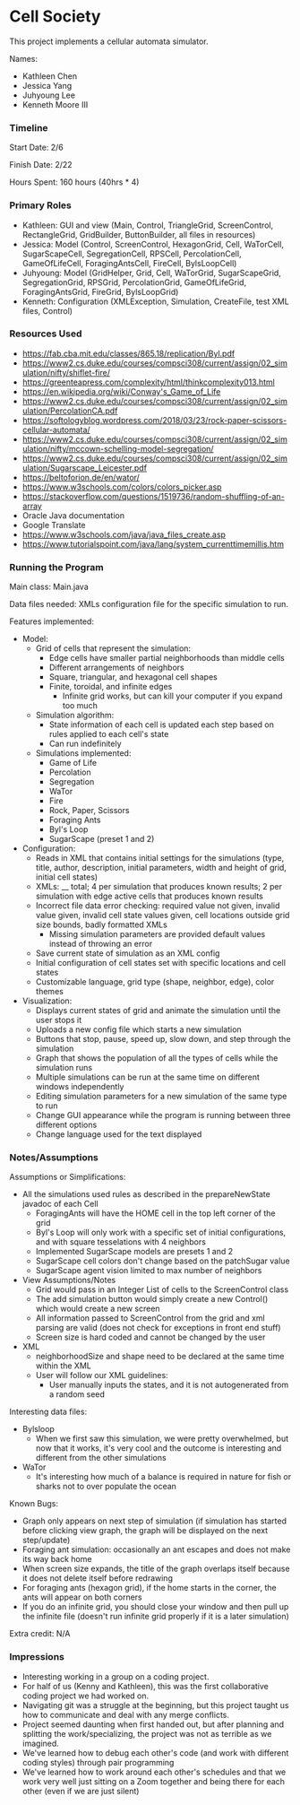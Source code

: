 Cell Society
====

This project implements a cellular automata simulator.

Names:
- Kathleen Chen
- Jessica Yang 
- Juhyoung Lee
- Kenneth Moore III

### Timeline

Start Date: 2/6

Finish Date: 2/22

Hours Spent: 160 hours (40hrs * 4)

### Primary Roles
- Kathleen: GUI and view (Main, Control, TriangleGrid, ScreenControl, RectangleGrid, GridBuilder, ButtonBuilder, all files in resources)
- Jessica: Model (Control, ScreenControl, HexagonGrid, Cell, WaTorCell, SugarScapeCell, SegregationCell, RPSCell, PercolationCell, GameOfLifeCell, ForagingAntsCell, FireCell, BylsLoopCell) 
- Juhyoung: Model (GridHelper, Grid, Cell, WaTorGrid, SugarScapeGrid, SegregationGrid, RPSGrid, PercolationGrid, GameOfLifeGrid, ForagingAntsGrid, FireGrid, BylsLoopGrid)
- Kenneth: Configuration (XMLException, Simulation, CreateFile, test XML files, Control)

### Resources Used
- https://fab.cba.mit.edu/classes/865.18/replication/Byl.pdf
- https://www2.cs.duke.edu/courses/compsci308/current/assign/02_simulation/nifty/shiflet-fire/
- https://greenteapress.com/complexity/html/thinkcomplexity013.html
- https://en.wikipedia.org/wiki/Conway's_Game_of_Life
- https://www2.cs.duke.edu/courses/compsci308/current/assign/02_simulation/PercolationCA.pdf
- https://softologyblog.wordpress.com/2018/03/23/rock-paper-scissors-cellular-automata/
- https://www2.cs.duke.edu/courses/compsci308/current/assign/02_simulation/nifty/mccown-schelling-model-segregation/
- https://www2.cs.duke.edu/courses/compsci308/current/assign/02_simulation/Sugarscape_Leicester.pdf
- https://beltoforion.de/en/wator/
- https://www.w3schools.com/colors/colors_picker.asp
- https://stackoverflow.com/questions/1519736/random-shuffling-of-an-array  
- Oracle Java documentation
- Google Translate
- https://www.w3schools.com/java/java_files_create.asp
- https://www.tutorialspoint.com/java/lang/system_currenttimemillis.htm

### Running the Program

Main class: Main.java

Data files needed: XMLs configuration file for the specific simulation to run.

Features implemented: 
- Model: 
    - Grid of cells that represent the simulation:
        - Edge cells have smaller partial neighborhoods than middle cells
        - Different arrangements of neighbors
        - Square, triangular, and hexagonal cell shapes
        - Finite, toroidal, and infinite edges
            - Infinite grid works, but can kill your computer if you expand too much
    - Simulation algorithm:
        - State information of each cell is updated each step based on rules applied to each cell's state
        - Can run indefinitely
    - Simulations implemented:
        - Game of Life
        - Percolation
        - Segregation
        - WaTor
        - Fire
        - Rock, Paper, Scissors
        - Foraging Ants
        - Byl's Loop
        - SugarScape (preset 1 and 2)
- Configuration:
    - Reads in XML that contains initial settings for the simulations (type, title, author, description, initial parameters, width and height of grid, initial cell states)
    - XMLs: __ total; 4 per simulation that produces known results; 2 per simulation with edge active cells that produces known results
    - Incorrect file data error checking: required value not given, invalid value given, invalid cell state values given, cell locations outside grid size bounds, badly formatted XMLs
        - Missing simulation parameters are provided default values instead of throwing an error
    - Save current state of simulation as an XML config
    - Initial configuration of cell states set with specific locations and cell states
    - Customizable language, grid type (shape, neighbor, edge), color themes
- Visualization:
    - Displays current states of grid and animate the simulation until the user stops it
    - Uploads a new config file which starts a new simulation
    - Buttons that stop, pause, speed up, slow down, and step through the simulation
    - Graph that shows the population of all the types of cells while the simulation runs
    - Multiple simulations can be run at the same time on different windows independently
    - Editing simulation parameters for a new simulation of the same type to run
    - Change GUI appearance while the program is running between three different options
    - Change language used for the text displayed
    
### Notes/Assumptions

Assumptions or Simplifications:
- All the simulations used rules as described in the prepareNewState javadoc of each Cell
    - ForagingAnts will have the HOME cell in the top left corner of the grid
    - Byl's Loop will only work with a specific set of initial configurations, and with square tesselations with 4 neighbors
    - Implemented SugarScape models are presets 1 and 2
    - SugarScape cell colors don't change based on the patchSugar value
    - SugarScape agent vision limited to max number of neighbors
- View Assumptions/Notes
    - Grid would pass in an Integer List of cells to the ScreenControl class
    - The add simulation button would simply create a new Control() which would create a new screen
    - All information passed to ScreenControl from the grid and xml parsing are valid (does not check for exceptions in front end stuff)
    - Screen size is hard coded and cannot be changed by the user
- XML
    - neighborhoodSize and shape need to be declared at the same time within the XML
    - User will follow our XML guidelines:
        - User manually inputs the states, and it is not autogenerated from a random seed
    

Interesting data files:
- Bylsloop
    - When we first saw this simulation, we were pretty overwhelmed, but now that it works, it's very cool and the outcome is interesting and different from the other simulations
- WaTor
    - It's interesting how much of a balance is required in nature for fish or sharks not to over populate the ocean

Known Bugs:
- Graph only appears on next step of simulation (if simulation has started before clicking view graph, the graph will be displayed on the next step/update)
- Foraging ant simulation: occasionally an ant escapes and does not make its way back home
- When screen size expands, the title of the graph overlaps itself because it does not delete itself before redrawing
- For foraging ants (hexagon grid), if the home starts in the corner, the ants will appear on both corners
- If you do an infinite grid, you should close your window and then pull up the infinite file (doesn't run infinite grid properly if it is a later simulation)

Extra credit: N/A

### Impressions
- Interesting working in a group on a coding project. 
- For half of us (Kenny and Kathleen), this was the first collaborative coding project we had worked on.
- Navigating git was a struggle at the beginning, but this project taught us how to communicate and deal with any merge conflicts.
- Project seemed daunting when first handed out, but after planning and splitting the work/specializing, the project was not as terrible as we imagined.
- We've learned how to debug each other's code (and work with different coding styles) through pair programming
- We've learned how to work around each other's schedules and that we work very well just sitting on a Zoom together and being there for each other (even if we are just silent)


